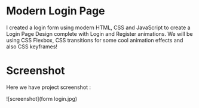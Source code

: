 # Modern Login Page
I created a login form using modern HTML, CSS and JavaScript to create a Login Page Design complete with Login and Register animations. We will be using CSS Flexbox, CSS transitions for some cool animation effects and also CSS keyframes!

# Screenshot
Here we have project screenshot :

![screenshot](form login.jpg)
